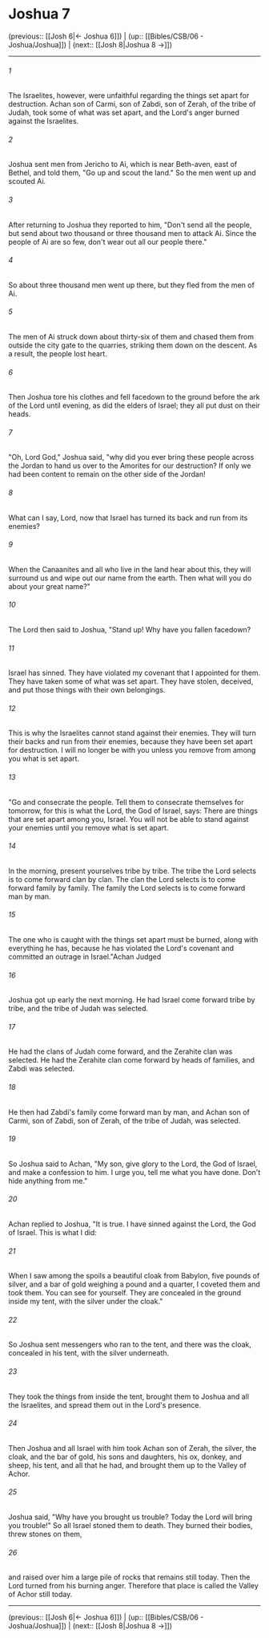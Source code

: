 # Joshua 7

(previous:: [[Josh 6|← Joshua 6]]) | (up:: [[Bibles/CSB/06 - Joshua/Joshua]]) | (next:: [[Josh 8|Joshua 8 →]])

***


###### 1 
The Israelites, however, were unfaithful regarding the things set apart for destruction. Achan son of Carmi, son of Zabdi, son of Zerah, of the tribe of Judah, took some of what was set apart, and the Lord's anger burned against the Israelites. 

###### 2 
Joshua sent men from Jericho to Ai, which is near Beth-aven, east of Bethel, and told them, "Go up and scout the land." So the men went up and scouted Ai. 

###### 3 
After returning to Joshua they reported to him, "Don't send all the people, but send about two thousand or three thousand men to attack Ai. Since the people of Ai are so few, don't wear out all our people there." 

###### 4 
So about three thousand men went up there, but they fled from the men of Ai. 

###### 5 
The men of Ai struck down about thirty-six of them and chased them from outside the city gate to the quarries, striking them down on the descent. As a result, the people lost heart. 

###### 6 
Then Joshua tore his clothes and fell facedown to the ground before the ark of the Lord until evening, as did the elders of Israel; they all put dust on their heads. 

###### 7 
"Oh, Lord God," Joshua said, "why did you ever bring these people across the Jordan to hand us over to the Amorites for our destruction? If only we had been content to remain on the other side of the Jordan! 

###### 8 
What can I say, Lord, now that Israel has turned its back and run from its enemies? 

###### 9 
When the Canaanites and all who live in the land hear about this, they will surround us and wipe out our name from the earth. Then what will you do about your great name?" 

###### 10 
The Lord then said to Joshua, "Stand up! Why have you fallen facedown? 

###### 11 
Israel has sinned. They have violated my covenant that I appointed for them. They have taken some of what was set apart. They have stolen, deceived, and put those things with their own belongings. 

###### 12 
This is why the Israelites cannot stand against their enemies. They will turn their backs and run from their enemies, because they have been set apart for destruction. I will no longer be with you unless you remove from among you what is set apart. 

###### 13 
"Go and consecrate the people. Tell them to consecrate themselves for tomorrow, for this is what the Lord, the God of Israel, says: There are things that are set apart among you, Israel. You will not be able to stand against your enemies until you remove what is set apart. 

###### 14 
In the morning, present yourselves tribe by tribe. The tribe the Lord selects is to come forward clan by clan. The clan the Lord selects is to come forward family by family. The family the Lord selects is to come forward man by man. 

###### 15 
The one who is caught with the things set apart must be burned, along with everything he has, because he has violated the Lord's covenant and committed an outrage in Israel."Achan Judged 

###### 16 
Joshua got up early the next morning. He had Israel come forward tribe by tribe, and the tribe of Judah was selected. 

###### 17 
He had the clans of Judah come forward, and the Zerahite clan was selected. He had the Zerahite clan come forward by heads of families, and Zabdi was selected. 

###### 18 
He then had Zabdi's family come forward man by man, and Achan son of Carmi, son of Zabdi, son of Zerah, of the tribe of Judah, was selected. 

###### 19 
So Joshua said to Achan, "My son, give glory to the Lord, the God of Israel, and make a confession to him. I urge you, tell me what you have done. Don't hide anything from me." 

###### 20 
Achan replied to Joshua, "It is true. I have sinned against the Lord, the God of Israel. This is what I did: 

###### 21 
When I saw among the spoils a beautiful cloak from Babylon, five pounds of silver, and a bar of gold weighing a pound and a quarter, I coveted them and took them. You can see for yourself. They are concealed in the ground inside my tent, with the silver under the cloak." 

###### 22 
So Joshua sent messengers who ran to the tent, and there was the cloak, concealed in his tent, with the silver underneath. 

###### 23 
They took the things from inside the tent, brought them to Joshua and all the Israelites, and spread them out in the Lord's presence. 

###### 24 
Then Joshua and all Israel with him took Achan son of Zerah, the silver, the cloak, and the bar of gold, his sons and daughters, his ox, donkey, and sheep, his tent, and all that he had, and brought them up to the Valley of Achor. 

###### 25 
Joshua said, "Why have you brought us trouble? Today the Lord will bring you trouble!" So all Israel stoned them to death. They burned their bodies, threw stones on them, 

###### 26 
and raised over him a large pile of rocks that remains still today. Then the Lord turned from his burning anger. Therefore that place is called the Valley of Achor still today.

***

(previous:: [[Josh 6|← Joshua 6]]) | (up:: [[Bibles/CSB/06 - Joshua/Joshua]]) | (next:: [[Josh 8|Joshua 8 →]])
